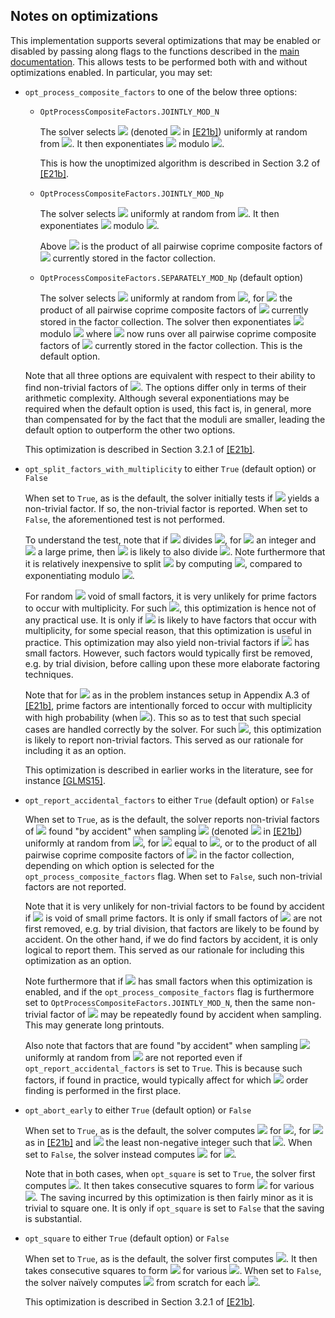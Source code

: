 ## Notes on optimizations
This implementation supports several optimizations that may be enabled or disabled by passing along flags to the functions described in the [main documentation](README.md). This allows tests to be performed both with and without optimizations enabled. In particular, you may set:

- <code>opt_process_composite_factors</code> to one of the below three options:

   - <code>OptProcessCompositeFactors.JOINTLY_MOD_N</code>

      The solver selects <img src="https://render.githubusercontent.com/render/math?math=x"> (denoted <img src="https://render.githubusercontent.com/render/math?math={x_j}"> in [[E21b]](https://doi.org/10.1007/s11128-021-03069-1)) uniformly at random from <img src="https://render.githubusercontent.com/render/math?math=\mathbb Z_N^*">. It then exponentiates <img src="https://render.githubusercontent.com/render/math?math=x"> modulo <img src="https://render.githubusercontent.com/render/math?math=N">.

      This is how the unoptimized algorithm is described in Section 3.2 of [[E21b]](https://doi.org/10.1007/s11128-021-03069-1).

   - <code>OptProcessCompositeFactors.JOINTLY_MOD_Np</code>

      The solver selects <img src="https://render.githubusercontent.com/render/math?math=x"> uniformly at random from <img src="https://render.githubusercontent.com/render/math?math=\mathbb Z_{N'}^*">.  It then exponentiates <img src="https://render.githubusercontent.com/render/math?math=x"> modulo <img src="https://render.githubusercontent.com/render/math?math={N^{\prime}}">.

      Above <img src="https://render.githubusercontent.com/render/math?math={N^{\prime}}"> is the product of all pairwise coprime composite factors of <img src="https://render.githubusercontent.com/render/math?math=N"> currently stored in the factor collection.

   - <code>OptProcessCompositeFactors.SEPARATELY_MOD_Np</code> (default option)

      The solver selects <img src="https://render.githubusercontent.com/render/math?math=x"> uniformly at random from <img src="https://render.githubusercontent.com/render/math?math=\mathbb Z_{N'}^*">, for <img src="https://render.githubusercontent.com/render/math?math={N^{\prime}}"> the product of all pairwise coprime composite factors of <img src="https://render.githubusercontent.com/render/math?math=N"> currently stored in the factor collection.
      The solver then exponentiates <img src="https://render.githubusercontent.com/render/math?math=x"> modulo <img src="https://render.githubusercontent.com/render/math?math={N^{\prime}}"> where <img src="https://render.githubusercontent.com/render/math?math={N^{\prime}}"> now runs over all pairwise coprime composite factors of <img src="https://render.githubusercontent.com/render/math?math=N"> currently stored in the factor collection. This is the default option.

   Note that all three options are equivalent with respect to their ability to find non-trivial factors of <img src="https://render.githubusercontent.com/render/math?math=N">. The options differ only in terms of their arithmetic complexity. Although several exponentiations may be required when the default option is used, this fact is, in general, more than compensated for by the fact that the moduli are smaller, leading the default option to outperform the other two options.

   This optimization is described in Section 3.2.1 of [[E21b]](https://doi.org/10.1007/s11128-021-03069-1).

- <code>opt_split_factors_with_multiplicity</code> to either <code>True</code> (default option) or <code>False</code>

   When set to <code>True</code>, as is the default, the solver initially tests if <img src="https://render.githubusercontent.com/render/math?math=\gcd(r, N)"> yields a non-trivial factor. If so, the non-trivial factor is reported. When set to <code>False</code>, the aforementioned test is not performed.

   To understand the test, note that if <img src="https://render.githubusercontent.com/render/math?math=p^e"> divides <img src="https://render.githubusercontent.com/render/math?math=N">, for <img src="https://render.githubusercontent.com/render/math?math=e > 1"> an integer and <img src="https://render.githubusercontent.com/render/math?math=p"> a large prime, then <img src="https://render.githubusercontent.com/render/math?math=p^{e-1}"> is likely to also divide <img src="https://render.githubusercontent.com/render/math?math=r">. Note furthermore that it is relatively inexpensive to split <img src="https://render.githubusercontent.com/render/math?math=N"> by computing <img src="https://render.githubusercontent.com/render/math?math=\gcd(r, N)">, compared to exponentiating modulo <img src="https://render.githubusercontent.com/render/math?math=N">.

   For random <img src="https://render.githubusercontent.com/render/math?math=N"> void of small factors, it is very unlikely for prime factors to occur with multiplicity. For such <img src="https://render.githubusercontent.com/render/math?math=N">, this optimization is hence not of any practical use. It is only if <img src="https://render.githubusercontent.com/render/math?math=N"> is likely to have factors that occur with multiplicity, for some special reason, that this optimization is useful in practice. This optimization may also yield non-trivial factors if <img src="https://render.githubusercontent.com/render/math?math=N"> has small factors. However, such factors would typically first be removed, e.g. by trial division, before calling upon these more elaborate factoring techniques.

   Note that for <img src="https://render.githubusercontent.com/render/math?math=N"> as in the problem instances setup in Appendix A.3 of [[E21b]](https://doi.org/10.1007/s11128-021-03069-1), prime factors are intentionally forced to occur with multiplicity with high probability (when <img src="https://render.githubusercontent.com/render/math?math=e_{\max} > 1">). This so as to test that such special cases are handled correctly by the solver. For such <img src="https://render.githubusercontent.com/render/math?math=N">, this optimization is likely to report non-trivial factors. This served as our rationale for including it as an option.

   This optimization is described in earlier works in the literature, see for instance [[GLMS15]](https://arxiv.org/pdf/1511.04385.pdf).

- <code>opt_report_accidental_factors</code> to either <code>True</code> (default option) or <code>False</code>

   When set to <code>True</code>, as is the default, the solver reports non-trivial factors of <img src="https://render.githubusercontent.com/render/math?math=N"> found "by accident" when sampling <img src="https://render.githubusercontent.com/render/math?math=x"> (denoted <img src="https://render.githubusercontent.com/render/math?math={x_j}"> in [[E21b]](https://doi.org/10.1007/s11128-021-03069-1)) uniformly at random from <img src="https://render.githubusercontent.com/render/math?math=\mathbb Z_{N'}^*">, for <img src="https://render.githubusercontent.com/render/math?math=N^\prime"> equal to <img src="https://render.githubusercontent.com/render/math?math=N">, or to the product of all pairwise coprime composite factors of <img src="https://render.githubusercontent.com/render/math?math=N"> in the factor collection, depending on which option is selected for the <code>opt_process_composite_factors</code> flag. When set to <code>False</code>, such non-trivial factors are not reported.

   Note that it is very unlikely for non-trivial factors to be found by accident if <img src="https://render.githubusercontent.com/render/math?math=N"> is void of small prime factors. It is only if small factors of <img src="https://render.githubusercontent.com/render/math?math=N"> are not first removed, e.g. by trial division, that factors are likely to be found by accident. On the other hand, if we do find factors by accident, it is only logical to report them. This served as our rationale for including this optimization as an option.

   Note furthermore that if <img src="https://render.githubusercontent.com/render/math?math=N"> has small factors when this optimization is enabled, and if the <code>opt_process_composite_factors</code> flag is furthermore set to <code>OptProcessCompositeFactors.JOINTLY_MOD_N</code>, then the same non-trivial factor of <img src="https://render.githubusercontent.com/render/math?math=N"> may be repeatedly found by accident when sampling. This may generate long printouts.

   Also note that factors that are found "by accident" when sampling <img src="https://render.githubusercontent.com/render/math?math=g"> uniformly at random from <img src="https://render.githubusercontent.com/render/math?math=\mathbb Z_{N}^*"> are not reported even if <code>opt_report_accidental_factors</code> is set to <code>True</code>. This is because such factors, if found in practice, would typically affect for which <img src="https://render.githubusercontent.com/render/math?math=N"> order finding is performed in the first place.

- <code>opt_abort_early</code> to either <code>True</code> (default option) or <code>False</code>

   When set to <code>True</code>, as is the default, the solver computes <img src="https://render.githubusercontent.com/render/math?math=x^{2^i o}"> for <img src="https://render.githubusercontent.com/render/math?math=i = 0, 1, \ldots, \min(s, t)">, for <img src="https://render.githubusercontent.com/render/math?math=t"> as in [[E21b]](https://doi.org/10.1007/s11128-021-03069-1) and <img src="https://render.githubusercontent.com/render/math?math=s"> the least non-negative integer such that <img src="https://render.githubusercontent.com/render/math?math=x^{2^s o} = 1">. When set to <code>False</code>, the solver instead computes <img src="https://render.githubusercontent.com/render/math?math=x^{2^i o}"> for <img src="https://render.githubusercontent.com/render/math?math=i = 0, 1, \ldots, t">.

   Note that in both cases, when <code>opt_square</code> is set to <code>True</code>, the solver first computes <img src="https://render.githubusercontent.com/render/math?math=x^{o}">. It then takes consecutive squares to form <img src="https://render.githubusercontent.com/render/math?math=x^{2^i o}"> for various <img src="https://render.githubusercontent.com/render/math?math=i">. The saving incurred by this optimization is then fairly minor as it is trivial to square one. It is only if <code>opt_square</code> is set to <code>False</code> that the saving is substantial.

- <code>opt_square</code> to either <code>True</code> (default option) or <code>False</code>

   When set to <code>True</code>, as is the default, the solver first computes <img src="https://render.githubusercontent.com/render/math?math=x^{o}">. It then takes consecutive squares to form <img src="https://render.githubusercontent.com/render/math?math=x^{2^i o}"> for various <img src="https://render.githubusercontent.com/render/math?math=i">. When set to <code>False</code>, the solver naïvely computes <img src="https://render.githubusercontent.com/render/math?math=x^{2^i o}"> from scratch for each <img src="https://render.githubusercontent.com/render/math?math=i">.

   This optimization is described in Section 3.2.1 of [[E21b]](https://doi.org/10.1007/s11128-021-03069-1).
